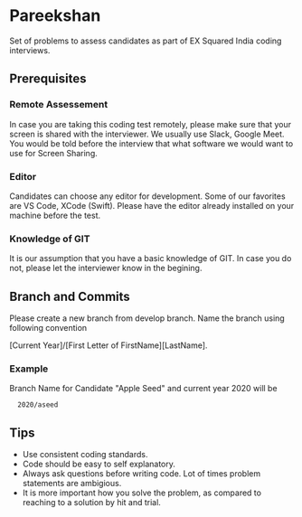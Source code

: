 # Pareekshan

Set of problems to assess candidates as part of EX Squared India coding interviews.

## Prerequisites

### Remote Assessement
In case you are taking this coding test remotely, please make sure that your screen is shared with the interviewer. We usually use Slack, Google Meet. You would be told before the interview that what software we would want to use for Screen Sharing. 

### Editor

Candidates can choose any editor for development. Some of our favorites are VS Code, XCode (Swift). Please have the editor already installed on your machine before the test.

### Knowledge of GIT
It is our assumption that you have a basic knowledge of GIT. In case you do not, please let the interviewer know in the begining.

## Branch and Commits

Please create a new branch from develop branch. Name the branch using following convention

[Current Year]/[First Letter of FirstName][LastName].

### Example
Branch Name for Candidate "Apple Seed" and current year 2020 will be

```
  2020/aseed
``` 

## Tips
* Use consistent coding standards.
* Code should be easy to self explanatory.
* Always ask questions before writing code. Lot of times problem statements are ambigious.
* It is more important how you solve the problem, as compared to reaching to a solution by hit and trial.


